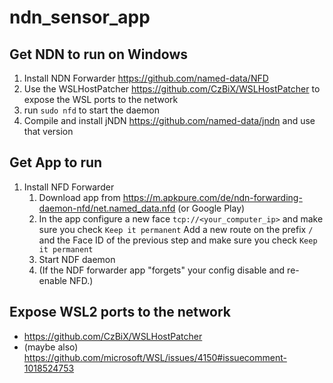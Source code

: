 # ndn_sensor_app

## Get NDN to run on Windows
1. Install NDN Forwarder https://github.com/named-data/NFD
2. Use the WSLHostPatcher https://github.com/CzBiX/WSLHostPatcher to expose the WSL ports to the network
3. run ``sudo nfd`` to start the daemon
4. Compile and install jNDN https://github.com/named-data/jndn and use that version


## Get App to run
1. Install NFD Forwarder
   1. Download app from https://m.apkpure.com/de/ndn-forwarding-daemon-nfd/net.named_data.nfd (or Google Play)
   2. In the app configure a new face ``tcp://<your_computer_ip>`` and make sure you check `Keep it permanent`
      Add a new route on the prefix ``/`` and the Face ID of the previous step and make sure you check `Keep it permanent`
   3. Start NDF daemon
   4. (If the NDF forwarder app "forgets" your config disable and re-enable NFD.)


## Expose WSL2 ports to the network
- https://github.com/CzBiX/WSLHostPatcher
- (maybe also) https://github.com/microsoft/WSL/issues/4150#issuecomment-1018524753
